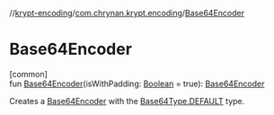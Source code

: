 //[krypt-encoding](../../index.md)/[com.chrynan.krypt.encoding](index.md)/[Base64Encoder](-base64-encoder.md)

# Base64Encoder

[common]\
fun [Base64Encoder](-base64-encoder.md)(isWithPadding: [Boolean](https://kotlinlang.org/api/latest/jvm/stdlib/kotlin/-boolean/index.html) = true): [Base64Encoder](-base64-encoder/index.md)

Creates a [Base64Encoder](-base64-encoder/index.md) with the [Base64Type.DEFAULT](-base64-type/-d-e-f-a-u-l-t/index.md) type.
